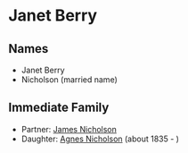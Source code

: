 ﻿---
layout: person
subject_key: i71857147
permalink: /people/i71857147
---

# Janet Berry

## Names

* Janet Berry
* Nicholson (married name)

## Immediate Family

* Partner: [James Nicholson](./@30814449@-james-nicholson-b-d.md)
* Daughter: [Agnes Nicholson](./@65182613@-agnes-nicholson-b1835-d.md) (about 1835 - )

